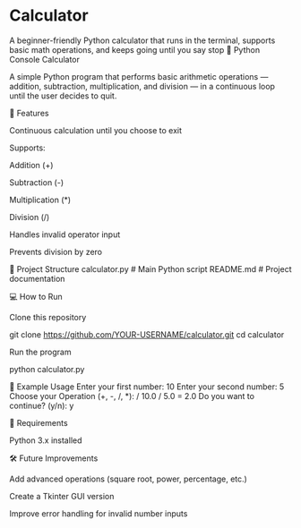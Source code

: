 # Calculator
A beginner-friendly Python calculator that runs in the terminal, supports basic math operations, and keeps going until you say stop
🧮 Python Console Calculator

A simple Python program that performs basic arithmetic operations — addition, subtraction, multiplication, and division — in a continuous loop until the user decides to quit.

🚀 Features

Continuous calculation until you choose to exit

Supports:

Addition (+)

Subtraction (-)

Multiplication (*)

Division (/)

Handles invalid operator input

Prevents division by zero

📂 Project Structure
calculator.py   # Main Python script
README.md       # Project documentation

💻 How to Run

Clone this repository

git clone https://github.com/YOUR-USERNAME/calculator.git
cd calculator


Run the program

python calculator.py

📝 Example Usage
Enter your first number: 10
Enter your second number: 5
Choose your Operation (+, -, /, *): /
10.0 / 5.0 = 2.0
Do you want to continue? (y/n): y

📌 Requirements

Python 3.x installed

🛠 Future Improvements

Add advanced operations (square root, power, percentage, etc.)

Create a Tkinter GUI version

Improve error handling for invalid number inputs

